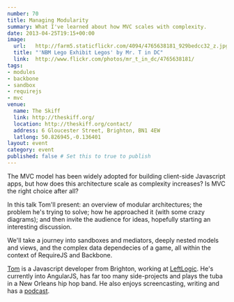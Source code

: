```yaml
---
number: 70
title: Managing Modularity
summary: What I've learned about how MVC scales with complexity.
date: 2013-04-25T19:15+00:00
image:
  url:   http://farm5.staticflickr.com/4094/4765638181_929bedcc32_z.jpg
  title: "'NBM Lego Exhibit Legos' by Mr. T in DC"
  link:  http://www.flickr.com/photos/mr_t_in_dc/4765638181/
tags:
- modules
- backbone
- sandbox
- requirejs
- mvc
venue:
  name: The Skiff
  link: http://theskiff.org/
  location: http://theskiff.org/contact/
  address: 6 Gloucester Street, Brighton, BN1 4EW
  latlong: 50.826945,-0.136401
layout: event
category: event
published: false # Set this to true to publish
---
```


The MVC model has been widely adopted for building client-side Javascript apps, but how does this architecture scale as complexity increases? Is MVC the right choice after all?

In this talk Tom'll present: an overview of modular architectures; the problem he's trying to solve; how he approached it (with some crazy diagrams); and then invite the audience for ideas, hopefully starting an interesting discussion.

We'll take a journey into sandboxes and mediators, deeply nested models and views, and the complex data dependecies of a game, all within the context of RequireJS and Backbone.

[Tom][tom] is a Javascript developer from Brighton, working at [LeftLogic][leftlogic]. He's currently into AngularJS, has far too many side-projects and plays the tuba in a New Orleans hip hop band. He also enjoys screencasting, writing and has a [podcast][lessthanbang].

[tom]: http://phuu.net
[leftlogic]:  http://leftlogic.com
[lessthanbang]: http://lessthanbang.com

